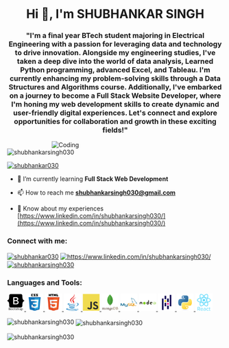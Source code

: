 <h1 align="center">Hi 👋, I'm SHUBHANKAR SINGH</h1>
<h3 align="center">"I'm a final year BTech student majoring in Electrical Engineering with a passion for leveraging data and technology to drive innovation. Alongside my engineering studies, I've taken a deep dive into the world of data analysis, Learned Python programming, advanced Excel, and Tableau. I'm currently enhancing my problem-solving skills through a Data Structures and Algorithms course.
Additionally, I've embarked on a journey to become a Full Stack Website Developer, where I'm honing my web development skills to create dynamic and user-friendly digital experiences.
Let's connect and explore opportunities for collaboration and growth in these exciting fields!"</h3>
<img align="right" alt="Coding" width="400" src="https://cdn.dribbble.com/users/1708816/screenshots/15637256/media/f9826f0af8a49462f048262a8502035b.gif">

<p align="left"> <img src="https://komarev.com/ghpvc/?username=shubhankarsingh030&label=Profile%20views&color=0e75b6&style=flat" alt="shubhankarsingh030" /> </p>

<p align="left"> <a href="https://twitter.com/shubhankar030" target="blank"><img src="https://img.shields.io/twitter/follow/shubhankar030?logo=twitter&style=for-the-badge" alt="shubhankar030" /></a> </p>

- 🌱 I’m currently learning **Full Stack Web Development**

- 📫 How to reach me **shubhankarsingh030@gmail.com**

- 📄 Know about my experiences [https://www.linkedin.com/in/shubhankarsingh030/](https://www.linkedin.com/in/shubhankarsingh030/)

<h3 align="left">Connect with me:</h3>
<p align="left">
<a href="https://twitter.com/shubhankar030" target="blank"><img align="center" src="https://raw.githubusercontent.com/rahuldkjain/github-profile-readme-generator/master/src/images/icons/Social/twitter.svg" alt="shubhankar030" height="30" width="40" /></a>
<a href="https://linkedin.com/in/https://www.linkedin.com/in/shubhankarsingh030/" target="blank"><img align="center" src="https://raw.githubusercontent.com/rahuldkjain/github-profile-readme-generator/master/src/images/icons/Social/linked-in-alt.svg" alt="https://www.linkedin.com/in/shubhankarsingh030/" height="30" width="40" /></a>
<a href="https://instagram.com/shubhankarsingh030" target="blank"><img align="center" src="https://raw.githubusercontent.com/rahuldkjain/github-profile-readme-generator/master/src/images/icons/Social/instagram.svg" alt="shubhankarsingh030" height="30" width="40" /></a>
</p>

<h3 align="left">Languages and Tools:</h3>
<p align="left"> <a href="https://getbootstrap.com" target="_blank" rel="noreferrer"> <img src="https://raw.githubusercontent.com/devicons/devicon/master/icons/bootstrap/bootstrap-plain-wordmark.svg" alt="bootstrap" width="40" height="40"/> </a> <a href="https://www.w3schools.com/css/" target="_blank" rel="noreferrer"> <img src="https://raw.githubusercontent.com/devicons/devicon/master/icons/css3/css3-original-wordmark.svg" alt="css3" width="40" height="40"/> </a> <a href="https://www.w3.org/html/" target="_blank" rel="noreferrer"> <img src="https://raw.githubusercontent.com/devicons/devicon/master/icons/html5/html5-original-wordmark.svg" alt="html5" width="40" height="40"/> </a> <a href="https://www.java.com" target="_blank" rel="noreferrer"> <img src="https://raw.githubusercontent.com/devicons/devicon/master/icons/java/java-original.svg" alt="java" width="40" height="40"/> </a> <a href="https://developer.mozilla.org/en-US/docs/Web/JavaScript" target="_blank" rel="noreferrer"> <img src="https://raw.githubusercontent.com/devicons/devicon/master/icons/javascript/javascript-original.svg" alt="javascript" width="40" height="40"/> </a> <a href="https://www.mongodb.com/" target="_blank" rel="noreferrer"> <img src="https://raw.githubusercontent.com/devicons/devicon/master/icons/mongodb/mongodb-original-wordmark.svg" alt="mongodb" width="40" height="40"/> </a> <a href="https://www.mysql.com/" target="_blank" rel="noreferrer"> <img src="https://raw.githubusercontent.com/devicons/devicon/master/icons/mysql/mysql-original-wordmark.svg" alt="mysql" width="40" height="40"/> </a> <a href="https://nodejs.org" target="_blank" rel="noreferrer"> <img src="https://raw.githubusercontent.com/devicons/devicon/master/icons/nodejs/nodejs-original-wordmark.svg" alt="nodejs" width="40" height="40"/> </a> <a href="https://pandas.pydata.org/" target="_blank" rel="noreferrer"> <img src="https://raw.githubusercontent.com/devicons/devicon/2ae2a900d2f041da66e950e4d48052658d850630/icons/pandas/pandas-original.svg" alt="pandas" width="40" height="40"/> </a> <a href="https://www.python.org" target="_blank" rel="noreferrer"> <img src="https://raw.githubusercontent.com/devicons/devicon/master/icons/python/python-original.svg" alt="python" width="40" height="40"/> </a> <a href="https://reactjs.org/" target="_blank" rel="noreferrer"> <img src="https://raw.githubusercontent.com/devicons/devicon/master/icons/react/react-original-wordmark.svg" alt="react" width="40" height="40"/> </a> </p>

<p><img align="left" src="https://github-readme-stats.vercel.app/api/top-langs?username=shubhankarsingh030&show_icons=true&locale=en&layout=compact" alt="shubhankarsingh030" /></p>

<p>&nbsp;<img align="center" src="https://github-readme-stats.vercel.app/api?username=shubhankarsingh030&show_icons=true&locale=en" alt="shubhankarsingh030" /></p>

<p><img align="center" src="https://github-readme-streak-stats.herokuapp.com/?user=shubhankarsingh030&" alt="shubhankarsingh030" /></p>
